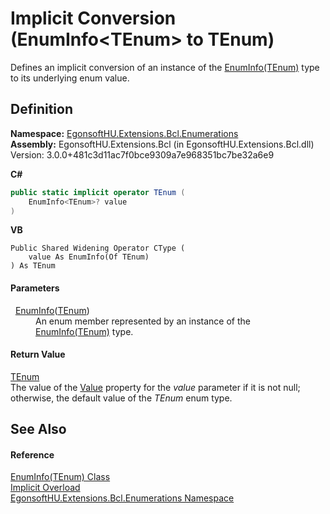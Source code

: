 # Implicit Conversion (EnumInfo&lt;TEnum&gt; to TEnum)


Defines an implicit conversion of an instance of the <a href="T_EgonsoftHU_Extensions_Bcl_Enumerations_EnumInfo_1.md">EnumInfo(TEnum)</a> type to its underlying enum value.



## Definition
**Namespace:** <a href="N_EgonsoftHU_Extensions_Bcl_Enumerations.md">EgonsoftHU.Extensions.Bcl.Enumerations</a>  
**Assembly:** EgonsoftHU.Extensions.Bcl (in EgonsoftHU.Extensions.Bcl.dll) Version: 3.0.0+481c3d11ac7f0bce9309a7e968351bc7be32a6e9

**C#**
``` C#
public static implicit operator TEnum (
	EnumInfo<TEnum>? value
)
```
**VB**
``` VB
Public Shared Widening Operator CType ( 
	value As EnumInfo(Of TEnum)
) As TEnum
```



#### Parameters
<dl><dt>  <a href="T_EgonsoftHU_Extensions_Bcl_Enumerations_EnumInfo_1.md">EnumInfo</a>(<a href="T_EgonsoftHU_Extensions_Bcl_Enumerations_EnumInfo_1.md">TEnum</a>)</dt><dd>An enum member represented by an instance of the <a href="T_EgonsoftHU_Extensions_Bcl_Enumerations_EnumInfo_1.md">EnumInfo(TEnum)</a> type.</dd></dl>

#### Return Value
<a href="T_EgonsoftHU_Extensions_Bcl_Enumerations_EnumInfo_1.md">TEnum</a>  
The value of the <a href="P_EgonsoftHU_Extensions_Bcl_Enumerations_EnumInfo_1_Value.md">Value</a> property for the *value* parameter if it is not null; otherwise, the default value of the *TEnum* enum type.

## See Also


#### Reference
<a href="T_EgonsoftHU_Extensions_Bcl_Enumerations_EnumInfo_1.md">EnumInfo(TEnum) Class</a>  
<a href="Overload_EgonsoftHU_Extensions_Bcl_Enumerations_EnumInfo_1_op_Implicit.md">Implicit Overload</a>  
<a href="N_EgonsoftHU_Extensions_Bcl_Enumerations.md">EgonsoftHU.Extensions.Bcl.Enumerations Namespace</a>  
